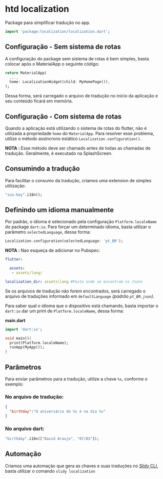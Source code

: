 # htd localization

Package para simplificar tradução no app.

```dart
import 'package:localization/localization.dart';
```


## Configuração - Sem sistema de rotas

A configuração do package sem sistema de rotas é bem simples, basta colocar após o MaterialApp o seguinte código:
```dart
return MaterialApp(
  ...,
  home: LocalizationWidget(child: MyHomePage()),
);
```

Dessa forma, será carregado o arquivo de tradução no início da aplicação e seu conteúdo ficará em memória.


## Configuração - Com sistema de rotas

Quando a aplicação está utilizando o sistema de rotas do flutter, não é utilizada a propriedade `home` do `MaterialApp`.
Para resolver esse problema, utilize o método assíncrono estático `Localization.configuration()`.

**NOTA :** Esse método deve ser chamado antes de todas as chamadas de tradução. Geralmente, é executado na SplashScreen.

## Consumindo a tradução
Para facilitar o consumo da tradução, criamos uma extension de simples utilização:
```dart
"sua-key".i18n();
``` 

## Definindo um idioma manualmente
Por padrão, o idioma é selecionado pela configuração `Platform.localeName` do package `dart:io`. 
Para forçar um determinado idioma, basta utilizar o parâmetro `selectedLanguage`, dessa forma:
```dart
Localization.configuration(selectedLanguage: 'pt_BR');
```


**NOTA :** Nao esqueça de adicionar no Pubspec:

```yaml
flutter:

  assets:
   - assets/lang/

localization_dir: assets\lang #Pasta onde se encontram os Jsons

``` 


Se os arquivos de tradução não forem encontrados, será carregado o arquivo de traduções informado em `defaultLanguage` _(padrão `pt_BR.json`)_.

Para saber qual o idioma que o dispositivo está chamando, basta importar o `dart:io` dar um print de `Platform.localeName`, dessa forma:

**main.dart**
```dart
import 'dart:io';

void main(){
  print(Platform.localeName);
  runApp(MyApp());
}
```

## Parâmetros
Para enviar parâmetros para a tradução, utilize a chave `%s`, conforme o exemplo:

### No arquivo de tradução:
```json
{
  "birthday":"O aniversário de %s é no dia %s"
}
```

### No arquivo dart:
```dart
"birthday".i18n(["David Araujo", "07/03"]);
```


## Automação

Criamos uma automação que gera as chaves e suas traduções no [Slidy CLI](https://pub.dev/packages/slidy), basta utilizar o comando `slidy localization`